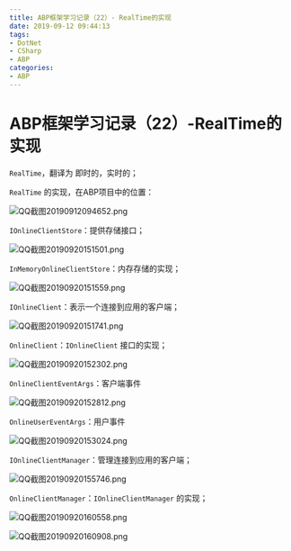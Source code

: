 ```yaml
---
title: ABP框架学习记录（22）- RealTime的实现
date: 2019-09-12 09:44:13
tags:
- DotNet
- CSharp
- ABP
categories: 
- ABP
---
```

# ABP框架学习记录（22）-RealTime的实现

`RealTime`，翻译为 即时的，实时的；

`RealTime` 的实现，在ABP项目中的位置：

![QQ截图20190912094652.png](/img/QQ截图20190912094652.png)

`IOnlineClientStore`：提供存储接口；

![QQ截图20190920151501.png](/img/QQ截图20190920151501.png)

`InMemoryOnlineClientStore`：内存存储的实现；

![QQ截图20190920151559.png](/img/QQ截图20190920151559.png)

`IOnlineClient`：表示一个连接到应用的客户端；

![QQ截图20190920151741.png](/img/QQ截图20190920151741.png)

`OnlineClient`：`IOnlineClient` 接口的实现；

![QQ截图20190920152302.png](/img/QQ截图20190920152302.png)

`OnlineClientEventArgs`：客户端事件

![QQ截图20190920152812.png](/img/QQ截图20190920152812.png)

`OnlineUserEventArgs`：用户事件

![QQ截图20190920153024.png](/img/QQ截图20190920153024.png)

`IOnlineClientManager`：管理连接到应用的客户端；

![QQ截图20190920155746.png](/img/QQ截图20190920155746.png)

`OnlineClientManager`：`IOnlineClientManager` 的实现；

![QQ截图20190920160558.png](/img/QQ截图20190920160558.png)

![QQ截图20190920160908.png](/img/QQ截图20190920160908.png)